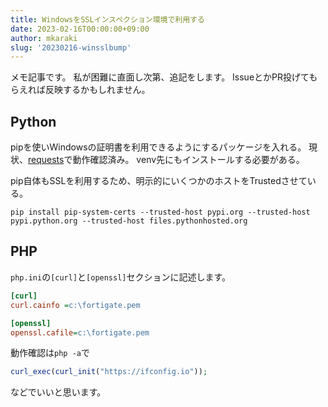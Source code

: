 ```yaml
---
title: WindowsをSSLインスペクション環境で利用する
date: 2023-02-16T00:00:00+09:00
author: mkaraki
slug: '20230216-winsslbump'
---
```


メモ記事です。
私が困難に直面し次第、追記をします。
IssueとかPR投げてもらえれば反映するかもしれません。

## Python

pipを使いWindowsの証明書を利用できるようにするパッケージを入れる。
現状、[requests](https://pypi.org/project/requests/)で動作確認済み。
venv先にもインストールする必要がある。

pip自体もSSLを利用するため、明示的にいくつかのホストをTrustedさせている。

```
pip install pip-system-certs --trusted-host pypi.org --trusted-host pypi.python.org --trusted-host files.pythonhosted.org
```

## PHP

`php.ini`の`[curl]`と`[openssl]`セクションに記述します。

```ini
[curl]
curl.cainfo =c:\fortigate.pem

[openssl]
openssl.cafile=c:\fortigate.pem
```

動作確認は`php -a`で
```php
curl_exec(curl_init("https://ifconfig.io"));
```

などでいいと思います。
